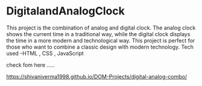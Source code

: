 # DigitalandAnalogClock
This project is the combination of analog and digital clock.
The analog clock shows the current time in a traditional way, 
while the digital clock displays the time in a more modern and technological way.
This project is perfect for those who want to combine a classic design with modern technology. 
Tech used -HTML , CSS , JavaScript

check fom here .....

https://shivaniverma1998.github.io/DOM-Projects/digital-analog-combo/
